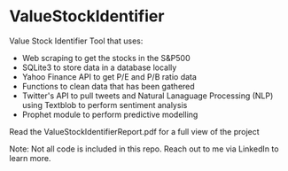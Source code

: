 # ValueStockIdentifier
Value Stock Identifier Tool that uses:
- Web scraping to get the stocks in the S&P500
- SQLite3 to store data in a database locally
- Yahoo Finance API to get P/E and P/B ratio data
- Functions to clean data that has been gathered
- Twitter's API to pull tweets and Natural Lanaguage Processing (NLP) using Textblob to perform sentiment analysis
- Prophet module to perform predictive modelling

Read the ValueStockIdentifierReport.pdf for a full view of the project

Note: Not all code is included in this repo. Reach out to me via LinkedIn to learn more. 
